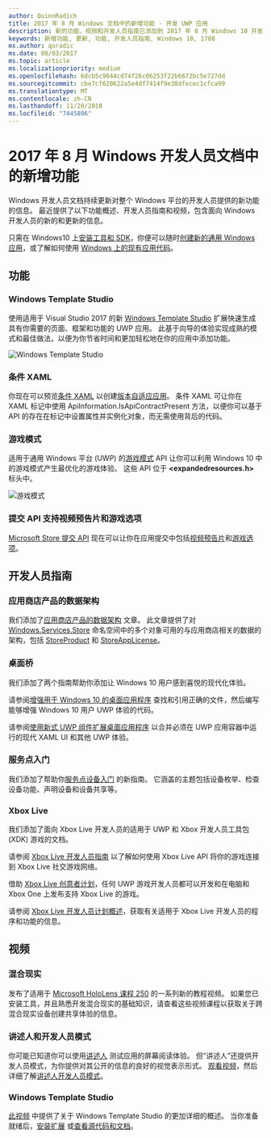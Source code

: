 ```yaml
---
author: QuinnRadich
title: 2017 年 8 月 Windows 文档中的新增功能 - 开发 UWP 应用
description: 新的功能、视频和开发人员指南已添加到 2017 年 8 月 Windows 10 开发人员文档
keywords: 新增功能, 更新, 功能, 开发人员指南, Windows 10, 1708
ms.author: quradic
ms.date: 08/03/2017
ms.topic: article
ms.localizationpriority: medium
ms.openlocfilehash: 6dcb5c9044cd74f26c06253f22b6672bc5e727dd
ms.sourcegitcommit: cbe7cf620622a5e4df7414f9e38dfecec1cfca99
ms.translationtype: MT
ms.contentlocale: zh-CN
ms.lasthandoff: 11/20/2018
ms.locfileid: "7445806"
---
```

# <a name="whats-new-in-the-windows-developer-docs-in-august-2017"></a>2017 年 8 月 Windows 开发人员文档中的新增功能

Windows 开发人员文档持续更新对整个 Windows 平台的开发人员提供的新功能的信息。 最近提供了以下功能概述、开发人员指南和视频，包含面向 Windows 开发人员的新的和更新的信息。

只需在 Windows10 上[安装工具和 SDK](http://go.microsoft.com/fwlink/?LinkId=821431)，你便可以随时[创建新的通用 Windows 应用](../get-started/your-first-app.md)，或了解如何使用 [Windows 上的现有应用代码](../porting/index.md)。

## <a name="features"></a>功能

### <a name="windows-template-studio"></a>Windows Template Studio

使用适用于 Visual Studio 2017 的新 [Windows Template Studio](https://aka.ms/wtsinstall) 扩展快速生成具有你需要的页面、框架和功能的 UWP 应用。 此基于向导的体验实现成熟的模式和最佳做法，以便为你节省时间和更加轻松地在你的应用中添加功能。

![Windows Template Studio](images/template-studio.png)

### <a name="conditional-xaml"></a>条件 XAML

你现在可以预览[条件 XAML](../debug-test-perf/conditional-xaml.md) 以创建[版本自适应应用](../debug-test-perf/version-adaptive-apps.md)。 条件 XAML 可让你在 XAML 标记中使用 ApiInformation.IsApiContractPresent 方法，以便你可以基于 API 的存在在标记中设置属性并实例化对象，而无需使用背后的代码。

### <a name="game-mode"></a>游戏模式

适用于通用 Windows 平台 (UWP) 的[游戏模式](https://msdn.microsoft.com/library/windows/desktop/mt808808) API 让你可以利用 Windows 10 中的游戏模式产生最优化的游戏体验。 这些 API 位于 **&lt;expandedresources.h&gt;** 标头中。

![游戏模式](images/game-mode.png)

### <a name="submission-api-supports-video-trailers-and-gaming-options"></a>提交 API 支持视频预告片和游戏选项

[Microsoft Store 提交 API](../monetize/create-and-manage-submissions-using-windows-store-services.md) 现在可以让你在应用提交中包括[视频预告片](../monetize/manage-app-submissions.md#trailer-object)和[游戏选项](../monetize/manage-app-submissions.md#gaming-options-object)。


## <a name="developer-guidance"></a>开发人员指南

### <a name="data-schemas-for-store-products"></a>应用商店产品的数据架构

我们添加了[应用商店产品的数据架构](../monetize/data-schemas-for-store-products.md) 文章。 此文章提供了对 [Windows.Services.Store](https://msdn.microsoft.com/library/windows/apps/windows.services.store.aspx) 命名空间中的多个对象可用的与应用商店相关的数据的架构，包括 [StoreProduct](https://docs.microsoft.com/uwp/api/windows.services.store.storeproduct) 和 [StoreAppLicense](https://docs.microsoft.com/uwp/api/windows.services.store.storeapplicense)。

### <a name="desktop-bridge"></a>桌面桥

我们添加了两个指南帮助你添加让 Windows 10 用户感到喜悦的现代化体验。

请参阅[增强用于 Windows 10 的桌面应用程序](https://docs.microsoft.com/windows/uwp/porting/desktop-to-uwp-enhance) 查找和引用正确的文件，然后编写能够增强 Windows 10 用户 UWP 体验的代码。  

请参阅[使用新式 UWP 组件扩展桌面应用程序](https://docs.microsoft.com/windows/uwp/porting/desktop-to-uwp-extend) 以合并必须在 UWP 应用容器中运行的现代 XAML UI 和其他 UWP 体验。

### <a name="getting-started-with-point-of-service"></a>服务点入门

我们添加了帮助你[服务点设备入门](https://docs.microsoft.com/en-us/windows/uwp/devices-sensors/pos-get-started) 的新指南。 它涵盖的主题包括设备枚举、检查设备功能、声明设备和设备共享等。 

### <a name="xbox-live"></a>Xbox Live

我们添加了面向 Xbox Live 开发人员的适用于 UWP 和 Xbox 开发人员工具包 (XDK) 游戏的文档。

请参阅 [Xbox Live 开发人员指南](https://docs.microsoft.com/en-us/windows/uwp/xbox-live/) 以了解如何使用 Xbox Live API 将你的游戏连接到 Xbox Live 社交游戏网络。

借助 [Xbox Live 创意者计划](https://docs.microsoft.com/en-us/windows/uwp/xbox-live/get-started-with-creators/get-started-with-xbox-live-creators)，任何 UWP 游戏开发人员都可以开发和在电脑和 Xbox One 上发布支持 Xbox Live 的游戏。

请参阅 [Xbox Live 开发人员计划概述](https://docs.microsoft.com/en-us/windows/uwp/xbox-live/developer-program-overview)，获取有关适用于 Xbox Live 开发人员的程序和功能的信息。

## <a name="videos"></a>视频

### <a name="mixed-reality"></a>混合现实

发布了适用于 [Microsoft HoloLens 课程 250](https://developer.microsoft.com/en-us/windows/mixed-reality/mixed_reality_250) 的一系列新的教程视频。 如果您已安装工具，并且熟悉开发混合现实的基础知识，请查看这些视频课程以获取关于跨混合现实设备创建共享体验的信息。

### <a name="narrator-and-dev-mode"></a>讲述人和开发人员模式

你可能已知道你可以使用[讲述人](https://support.microsoft.com/help/22798/windows-10-narrator-get-started) 测试应用的屏幕阅读体验。 但“讲述人”还提供开发人员模式，为你提供对其公开的信息的良好的视觉表示形式。 [观看视频](https://channel9.msdn.com/Blogs/One-Dev-Minute/Using-Narrator-and-Dev-Mode)，然后详细了解[讲述人开发人员模式](https://channel9.msdn.com/Blogs/One-Dev-Minute/Using-Narrator-and-Dev-Mode)。

### <a name="windows-template-studio"></a>Windows Template Studio

[此视频](https://channel9.msdn.com/Blogs/One-Dev-Minute/Getting-Started-with-Windows-Template-Studio) 中提供了关于 Windows Template Studio 的更加详细的概述。 当你准备就绪后，[安装扩展](https://aka.ms/wtsinstall) 或[查看源代码和文档](https://aka.ms/wtsinstall)。